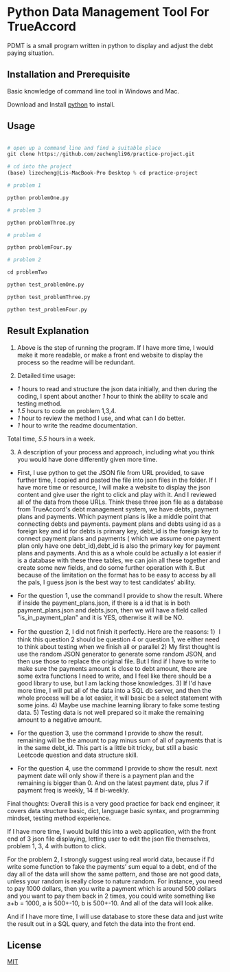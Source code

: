 
# Python Data Management Tool For TrueAccord

PDMT is a small program written in python to display and adjust the debt paying situation. 

## Installation and Prerequisite

Basic knowledge of command line tool in Windows and Mac. 

Download and Install [python](https://www.python.org/downloads/) to install.

## Usage

```python

# open up a command line and find a suitable place
git clone https://github.com/zechengli96/practice-project.git 

# cd into the project
(base) lizecheng@Lis-MacBook-Pro Desktop % cd practice-project

# problem 1

python problemOne.py

# problem 3

python problemThree.py

# problem 4

python problemFour.py

# problem 2

cd problemTwo 

python test_problemOne.py

python test_problemThree.py

python test_problemFour.py

```

## Result Explanation
1) Above is the step of running the program. 
If I have more time, I would make it more readable, or make a front end website to display the process so the readme will be redundant. 

2) Detailed time usage:
- *1* hours to read and structure the json data initially, and then during the coding, I spent about another *1* hour to think the ability to scale and testing method. 
- *1.5* hours to code on problem 1,3,4. 
- *1* hour to review the method I use, and what can I do better.
- *1* hour to write the readme documentation. 

Total time, *5.5* hours in a week.

3)  A description of your process and approach, including what you think you would have done differently given more time.
- First, I use python to get the JSON file from URL provided, to save further time, I copied and pasted the file into json files in the folder. If I have more time or resource, I will make a website to display the json content and give user the right to click and play with it. And I reviewed all of the data from those URLs. Think these three json file as a database from TrueAccord's debt management system, we have debts, payment plans and payments. Which payment plans is like a middle point that connecting debts and payments. payment plans and debts using id as a foreign key and id for debts is primary key, debt_id is the foreign key to connect payment plans and payments ( which we assume one payment plan only have one debt_id),debt_id is also the primary key for payment plans and payments. And this as a whole could be actually a lot easier if is a database with these three tables, we can join all these together and create some new fields, and do some further operation with it. But because of the limitation on the format has to be easy to access by all the pals, I guess json is the best way to test candidates' ability.

- For the question 1, use the command I provide to show the result. Where if inside the payment_plans.json, if there is a id that is in both payment_plans.json and debts.json, then we will have a field called "is_in_payment_plan" and it is YES, otherwise it will be NO. 

- For the question 2, I did not finish it perfectly. Here are the reasons:
1）I think this question 2 should be question 4 or question 1, we either need to think about testing when we finish all or parallel 2) My first thought is use the random JSON generator to generate some random JSON, and then use those to replace the original file. But I find if I have to write to make sure the payments amount is close to debt amount, there are some extra functions I need to write, and I feel like there should be a good library to use, but I am lacking those knowledges. 3) If I'd have more time, I will put all of the data into a SQL db server, and then the whole process will be a lot easier, it will basic be a select statement with some joins. 4) Maybe use machine learning library to fake some testing data. 5) Testing data is not well prepared so it make the remaining amount to a negative amount.

- For the question 3, use the command I provide to show the result. remaining will be the amount to pay minus sum of all of payments that is in the same debt_id. This part is a little bit tricky, but still a basic Leetcode question and data structure skill.

- For the question 4, use the command I provide to show the result. next payment date will only show if there is a payment plan and the remaining is bigger than 0. And on the latest payment date, plus 7 if payment freq is weekly, 14 if bi-weekly.

Final thoughts:
Overall this is a very good practice for back end engineer, it covers data structure basic, dict, language basic syntax, and programming mindset, testing method experience. 

If I have more time, I would build this into a web application, with the front end of 3 json file displaying, letting user to edit the json file themselves, problem 1, 3, 4 with button to click.

For the problem 2, I strongly suggest using real world data, because if I'd write some function to fake the payments' sum equal to a debt, end of the day all of the data will show the same pattern, and those are not good data, unless your random is really close to nature random. For instance, you need to pay 1000 dollars, then you write a payment which is around 500 dollars and you want to pay them back in 2 times, you could write something like a+b = 1000, a is 500+-10, b is 500+-10. And all of the data will look alike. 

And if I have more time, I will use database to store these data and just write the result out in a SQL query, and fetch the data into the front end.





## License
[MIT](https://choosealicense.com/licenses/mit/)
